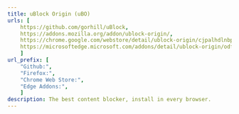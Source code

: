 ```yaml
---
title: uBlock Origin (uBO)
urls: [
    https://github.com/gorhill/uBlock, 
    https://addons.mozilla.org/addon/ublock-origin/, 
    https://chrome.google.com/webstore/detail/ublock-origin/cjpalhdlnbpafiamejdnhcphjbkeiagm,
    https://microsoftedge.microsoft.com/addons/detail/ublock-origin/odfafepnkmbhccpbejgmiehpchacaeak
    ]
url_prefix: [
    "Github:", 
    "Firefox:", 
    "Chrome Web Store:",
    "Edge Addons:",
    ]
description: The best content blocker, install in every browser.
---
```

